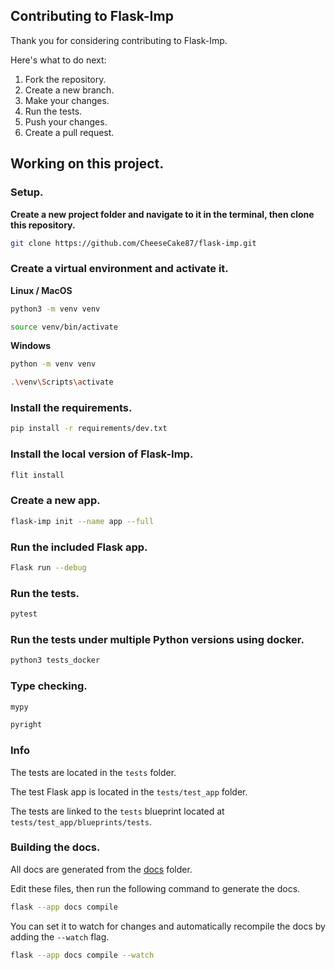 ## Contributing to Flask-Imp

Thank you for considering contributing to Flask-Imp.

Here's what to do next:

1. Fork the repository.
2. Create a new branch.
3. Make your changes.
4. Run the tests.
5. Push your changes.
6. Create a pull request.

## Working on this project.

### Setup.

**Create a new project folder and navigate to it in the terminal, then clone this repository.**

```bash
git clone https://github.com/CheeseCake87/flask-imp.git
```

### Create a virtual environment and activate it.

**Linux / MacOS**

```bash
python3 -m venv venv
```

```bash
source venv/bin/activate
```

**Windows**

```bash
python -m venv venv
```

```bash
.\venv\Scripts\activate
```

### Install the requirements.

```bash
pip install -r requirements/dev.txt
```

### Install the local version of Flask-Imp.

```bash
flit install
```

### Create a new app.

```bash
flask-imp init --name app --full
```

### Run the included Flask app.

```bash
Flask run --debug
```

### Run the tests.

```bash
pytest
```

### Run the tests under multiple Python versions using docker.

```bash
python3 tests_docker
```

### Type checking.

```bash
mypy
```

```bash
pyright
```

### Info

The tests are located in the `tests` folder.

The test Flask app is located in the `tests/test_app` folder.

The tests are linked to the `tests` blueprint located at `tests/test_app/blueprints/tests`.

### Building the docs.

All docs are generated from the [docs](docs) folder.

Edit these files, then run the following command to generate the docs.

```bash
flask --app docs compile
```

You can set it to watch for changes and automatically recompile the docs by adding the `--watch` flag.

```bash
flask --app docs compile --watch
```
